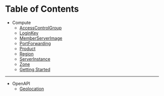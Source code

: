 # Table of Contents

* Compute
  * [AccessControlGroup](./compute/accesscontrolgroup/accesscontrolgroup-01.md)
  * [LoginKey](./compute/loginkey/loginkey-01.md)
  * [MemberServerImage](./compute/memberserverimage/memberserverimage-01.md)
  * [PortForwarding](./compute/portforwarding/port-01.md)
  * [Product](./compute/product/product-01.md)
  * [Region](./compute/region/region-01.md)
  * [ServerInstance](./compute/serverinstance/serverinstance-01.md)
  * [Zone](./compute/zone/zone-01.md)
  * [Getting Started](./compute/getting-started-compute/getting-compute-01.md)
---  
* OpenAPI
  * [Geolocation](./openapi/geolocation/geo-01.md)